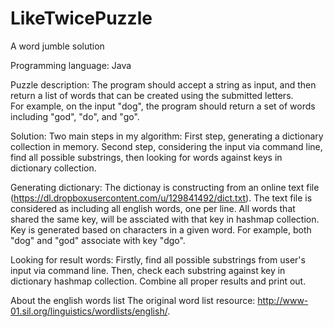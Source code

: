 LikeTwicePuzzle
===============

A word jumble solution

Programming language: Java

Puzzle description:
The program should accept a string as input, and then return a list of words that can be created using the submitted letters.  
For example, on the input "dog", the program should return a set of words including "god", "do", and "go".

Solution:
Two main steps in my algorithm:
  First step, generating a dictionary collection in memory.
  Second step, considering the input via command line, find all possible substrings, then looking for words against keys in dictionary collection.
  
Generating dictionary:
The dictionay is constructing from an online text file (https://dl.dropboxusercontent.com/u/129841492/dict.txt). The text file is considered as including all english words, one per line.
All words that shared the same key, will be assciated with that key in hashmap collection. 
Key is generated based on characters in a given word. For example, both "dog" and "god" associate with key "dgo".

Looking for result words:
Firstly, find all possible substrings from user's input via command line.
Then, check each substring against key in dictionary hashmap collection. Combine all proper results and print out.

About the english words list
The original word list resource: http://www-01.sil.org/linguistics/wordlists/english/. 


